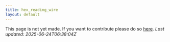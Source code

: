 ```yaml
---
title: hex_reading_wire
layout: default
---
```


This page is not yet made. If you want to contribute please do so [here](https://github.com/CrazyH2/Bigstone/blob/wiki/components/hex_reading_wire.md).
_Last updated: 2025-06-24T06:38:04Z_
